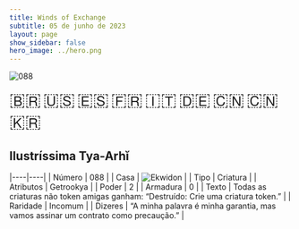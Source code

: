 ```yaml
---
title: Winds of Exchange
subtitle: 05 de junho de 2023
layout: page
show_sidebar: false
hero_image: ../hero.png
---
```


![088](https://mastervault-storage-prod.s3.amazonaws.com/media/card_front/pt/600_088_72e796c655e0_pt.png)

<span title="Português" style="font-size: 32px;cursor: pointer;" onclick="javascript:document.querySelector('img[alt=\'088\']').src=document.querySelector('img[alt=\'088\']').src.replace(/card_front\/[^/]+/, 'card_front/pt').replace(/_[^/.0-9]+\.png/, '_pt.png')">🇧🇷</span>
<span title="English" style="font-size: 32px;cursor: pointer;" onclick="javascript:document.querySelector('img[alt=\'088\']').src=document.querySelector('img[alt=\'088\']').src.replace(/card_front\/[^/]+/, 'card_front/en').replace(/_[^/.0-9]+\.png/, '_en.png')">🇺🇸</span>
<span title="Español" style="font-size: 32px;cursor: pointer;" onclick="javascript:document.querySelector('img[alt=\'088\']').src=document.querySelector('img[alt=\'088\']').src.replace(/card_front\/[^/]+/, 'card_front/es').replace(/_[^/.0-9]+\.png/, '_es.png')">🇪🇸</span>
<span title="Français" style="font-size: 32px;cursor: pointer;" onclick="javascript:document.querySelector('img[alt=\'088\']').src=document.querySelector('img[alt=\'088\']').src.replace(/card_front\/[^/]+/, 'card_front/fr').replace(/_[^/.0-9]+\.png/, '_fr.png')">🇫🇷</span>
<span title="Italiano" style="font-size: 32px;cursor: pointer;" onclick="javascript:document.querySelector('img[alt=\'088\']').src=document.querySelector('img[alt=\'088\']').src.replace(/card_front\/[^/]+/, 'card_front/it').replace(/_[^/.0-9]+\.png/, '_it.png')">🇮🇹</span>
<span title="Deutsche" style="font-size: 32px;cursor: pointer;" onclick="javascript:document.querySelector('img[alt=\'088\']').src=document.querySelector('img[alt=\'088\']').src.replace(/card_front\/[^/]+/, 'card_front/de').replace(/_[^/.0-9]+\.png/, '_de.png')">🇩🇪</span>
<span title="简体中文" style="font-size: 32px;cursor: pointer;" onclick="javascript:document.querySelector('img[alt=\'088\']').src=document.querySelector('img[alt=\'088\']').src.replace(/card_front\/[^/]+/, 'card_front/zh-hans').replace(/_[^/.0-9]+\.png/, '_zh-hans.png')">🇨🇳</span>
<span title="繁體中文" style="font-size: 32px;cursor: pointer;" onclick="javascript:document.querySelector('img[alt=\'088\']').src=document.querySelector('img[alt=\'088\']').src.replace(/card_front\/[^/]+/, 'card_front/zh-hant').replace(/_[^/.0-9]+\.png/, '_zh-hant.png')">🇨🇳</span>
<span title="한국어" style="font-size: 32px;cursor: pointer;" onclick="javascript:document.querySelector('img[alt=\'088\']').src=document.querySelector('img[alt=\'088\']').src.replace(/card_front\/[^/]+/, 'card_front/ko').replace(/_[^/.0-9]+\.png/, '_ko.png')">🇰🇷</span>

## Ilustríssima Tya-Arhĭ

|----|----|
| Número | 088 |
| Casa | ![Ekwidon](https://archonarcana.com/images/thumb/3/31/Ekwidon.png/25px-Ekwidon.png "Ekwidon") |
| Tipo | Criatura |
| Atributos | Getrookya |
| Poder | 2 |
| Armadura | 0 |
| Texto | Todas as criaturas não token amigas ganham: “Destruído: Crie uma criatura token.” |
| Raridade | Incomum |
| Dizeres | “A minha palavra é minha garantia, mas vamos assinar um contrato como precaução.” |
